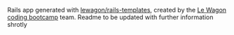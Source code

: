 Rails app generated with [lewagon/rails-templates](https://github.com/lewagon/rails-templates), created by the [Le Wagon coding bootcamp](https://www.lewagon.com) team.
Readme to be updated with further information shrotly
